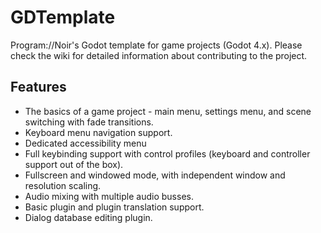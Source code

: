 # GDTemplate
Program://Noir's Godot template for game projects (Godot 4.x). Please check the wiki for detailed information about contributing to the project.

## Features
* The basics of a game project - main menu, settings menu, and scene switching with fade transitions.
* Keyboard menu navigation support.
* Dedicated accessibility menu
* Full keybinding support with control profiles (keyboard and controller support out of the box).
* Fullscreen and windowed mode, with independent window and resolution scaling.
* Audio mixing with multiple audio busses.
* Basic plugin and plugin translation support.
* Dialog database editing plugin.
